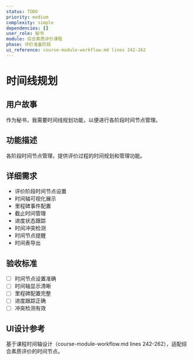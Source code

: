 ```yaml
---
status: TODO
priority: medium
complexity: simple
dependencies: []
user_role: 秘书
module: 综合素质评价课程
phase: 评价准备阶段
ui_reference: course-module-workflow.md lines 242-262
---
```


# 时间线规划

## 用户故事
作为秘书，我需要时间线规划功能，以便进行各阶段时间节点管理。

## 功能描述
各阶段时间节点管理，提供评价过程的时间规划和管理功能。

## 详细需求
- 评价阶段时间节点设置
- 时间轴可视化展示
- 里程碑事件配置
- 截止时间管理
- 进度状态跟踪
- 时间冲突检测
- 时间节点提醒
- 时间表导出

## 验收标准
- [ ] 时间节点设置准确
- [ ] 时间轴显示清晰
- [ ] 里程碑配置完整
- [ ] 进度跟踪正确
- [ ] 冲突检测有效

## UI设计参考
基于课程时间轴设计（course-module-workflow.md lines 242-262），适配综合素质评价的时间节点。
